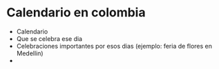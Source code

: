 # Calendario en colombia
- Calendario
- Que se celebra ese dia
- Celebraciones importantes por esos dias (ejemplo: feria de flores en Medellin)
- 
